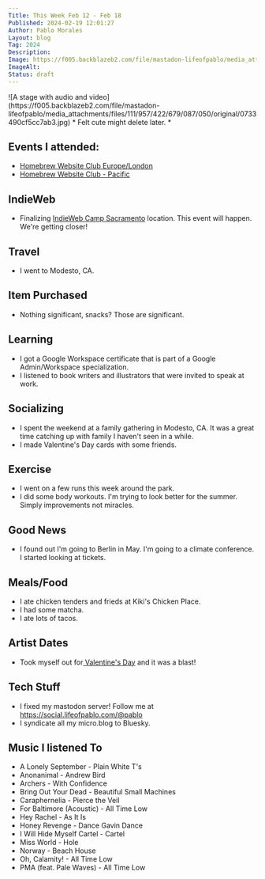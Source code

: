 ```yaml
---
Title: This Week Feb 12 - Feb 18
Published: 2024-02-19 12:01:27
Author: Pablo Morales
Layout: blog
Tag: 2024
Description: 
Image: https://f005.backblazeb2.com/file/mastadon-lifeofpablo/media_attachments/files/111/957/422/679/087/050/original/0733490cf5cc7ab3.jpg
ImageAlt: 
Status: draft
---
```

<div class="measure center br2" markdown="1">
![A stage with audio and video](https://f005.backblazeb2.com/file/mastadon-lifeofpablo/media_attachments/files/111/957/422/679/087/050/original/0733490cf5cc7ab3.jpg)  
* Felt cute might delete later. *
</div>
 

## Events I attended: 
* [Homebrew Website Club Europe/London](https://events.indieweb.org/2024/02/homebrew-website-club-europe-london-pR7bmltWiZ4j)
* [Homebrew Website Club - Pacific](https://events.indieweb.org/2024/02/homebrew-website-club-pacific-8XN2AGgxMoXH)

## IndieWeb
* Finalizing [IndieWeb Camp Sacramento](https://indieweb.org/Planning#Sacramento,_CA) location. This event will happen. We're getting closer!

## Travel 
* I went to Modesto, CA. 
## Item Purchased
* Nothing significant, snacks? Those are significant. 

## Learning
* I got a Google Workspace certificate that is part of a Google Admin/Workspace specialization.
* I listened to book writers and illustrators that were invited to speak at work.

## Socializing
* I spent the weekend at a family gathering in Modesto, CA. It was a great time catching up with family I haven't seen in a while. 
* I made Valentine's Day cards with some friends. 

## Exercise
* I went on a few runs this week around the park.
* I did some body workouts. I'm trying to look better for the summer. Simply improvements not miracles.

## Good News
* I found out I'm going to Berlin in May. I'm going to a climate conference. I started looking at tickets. 
 

## Meals/Food
* I ate chicken tenders and frieds at Kiki's Chicken Place.
* I had some matcha. 
* I ate lots of tacos. 

## Artist Dates
* Took myself out for[ Valentine's Day](how-i-spent-valentine-s-day-2024) and it was a blast!


## Tech Stuff
* I fixed my mastodon server! Follow me at https://social.lifeofpablo.com/@pablo
* I syndicate all my micro.blog to Bluesky. 

## Music I listened To 
<ul>
	<li class="h-item">A Lonely September - Plain White T&#039;s</li>
	<li class="h-item">Anonanimal - Andrew Bird</li>
	<li class="h-item">Archers - With Confidence</li>
	<li class="h-item">Bring Out Your Dead - Beautiful Small Machines</li>
	<li class="h-item">Caraphernelia - Pierce the Veil</li>
	<li class="h-item">For Baltimore (Acoustic) - All Time Low</li>
	<li class="h-item">Hey Rachel - As It Is</li>
	<li class="h-item">Honey Revenge - Dance Gavin Dance</li>
	<li class="h-item">I Will Hide Myself Cartel - Cartel</li>
	<li class="h-item">Miss World - Hole</li>
	<li class="h-item">Norway - Beach House</li>
	<li class="h-item">Oh, Calamity! - All Time Low</li>
	<li class="h-item">PMA (feat. Pale Waves) - All Time Low</li>
</ul>
